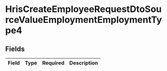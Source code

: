 # HrisCreateEmployeeRequestDtoSourceValueEmploymentEmploymentType4


## Fields

| Field       | Type        | Required    | Description |
| ----------- | ----------- | ----------- | ----------- |